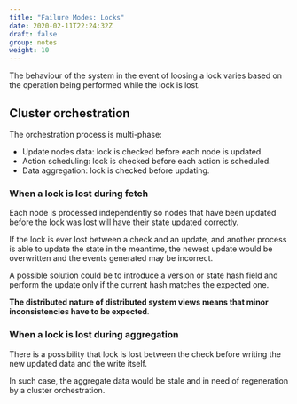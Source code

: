 ```yaml
---
title: "Failure Modes: Locks"
date: 2020-02-11T22:24:32Z
draft: false
group: notes
weight: 10
---
```


The behaviour of the system in the event of loosing a lock varies based on the operation
being performed while the lock is lost.

## Cluster orchestration

The orchestration process is multi-phase:

* Update nodes data: lock is checked before each node is updated.
* Action scheduling: lock is checked before each action is scheduled.
* Data aggregation: lock is checked before updating.

### When a lock is lost during fetch

Each node is processed independently so nodes that have been updated before the lock was
lost will have their state updated correctly.

If the lock is ever lost between a check and an update, and another process is able to
update the state in the meantime, the newest update would be overwritten and the events
generated may be incorrect.

A possible solution could be to introduce a version or state hash field and perform
the update only if the current hash matches the expected one.

**The distributed nature of distributed system views means that minor
inconsistencies have to be expected**.

### When a lock is lost during aggregation

There is a possibility that lock is lost between the check before writing
the new updated data and the write itself.

In such case, the aggregate data would be stale and in need of regeneration by a cluster orchestration.
